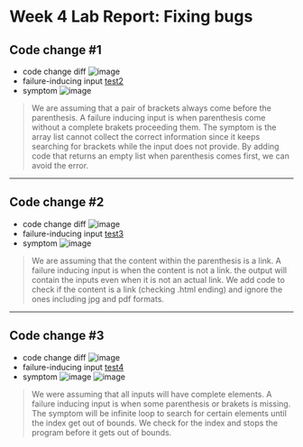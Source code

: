 # Week 4 Lab Report: Fixing bugs

## Code change #1
* code change diff
![image](https://user-images.githubusercontent.com/51312196/151722820-a42f2c83-47fb-4d8a-ac1d-4b316cd03610.png)
* failure-inducing input [test2](https://github.com/ouyangca/markdown-parse/blob/main/test2_file.md)
* symptom
![image](https://user-images.githubusercontent.com/51312196/151723340-cf61e9fc-0645-4d6a-aa1e-7e8cf8cf8387.png)
> We are assuming that a pair of brackets always come before the parenthesis. 
> A failure inducing input is when parenthesis come without a complete brakets proceeding them. 
> The symptom is the array list cannot collect the correct information since it keeps searching for brackets while the input does not provide. 
> By adding code that returns an empty list when parenthesis comes first, we can avoid the error. 
---
## Code change #2
* code change diff
![image](https://user-images.githubusercontent.com/51312196/151722479-10cd6bec-e53f-4887-a3d0-e8cdbc7c184b.png)
* failure-inducing input [test3](https://github.com/ouyangca/markdown-parse/blob/main/test3-file.md)
* symptom
![image](https://user-images.githubusercontent.com/51312196/151723356-36c12944-e7ef-4686-8d09-357b9da36ef4.png)
> We are assuming that the content within the parenthesis is a link. 
> A failure inducing input is when the content is not a link. 
> the output will contain the inputs even when it is not an actual link. 
> We add code to check if the content is a link (checking .html ending) and ignore the ones including jpg and pdf formats. 

---
## Code change #3
* code change diff
![image](https://user-images.githubusercontent.com/51312196/151722807-11c3dd33-cb45-42c1-9d5a-15806e6d51d2.png)
* failure-inducing input [test4](https://github.com/ouyangca/markdown-parse/blob/main/test4-file.md)
* symptom
![image](https://user-images.githubusercontent.com/51312196/151723376-a0568040-4d4c-4bf6-9c65-549450f04534.png)
![image](https://user-images.githubusercontent.com/51312196/151723237-ffa8a292-278e-4170-b8ad-fa630e5bd212.png)
> We were assuming that all inputs will have complete elements. 
> A failure inducing input is when some parenthesis or brakets is missing. 
> The symptom will be infinite loop to search for certain elements until the index get out of bounds. 
> We check for the index and stops the program before it gets out of bounds. 
